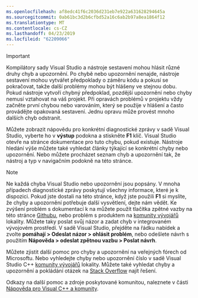 ```yaml
---
ms.openlocfilehash: af8edc41f6c2036d231eb7e922a631628294645a
ms.sourcegitcommit: 0ab61bc3d2b6cfbd52a16c6ab2b97a8ea1864f12
ms.translationtype: MT
ms.contentlocale: cs-CZ
ms.lasthandoff: 04/23/2019
ms.locfileid: "62209066"
---
```

> [!IMPORTANT]
> Kompilátory sady Visual Studio a nástroje sestavení mohou hlásit různé druhy chyb a upozornění. Po chybě nebo upozornění nenajde, nástroje sestavení mohou vytvářet předpoklady o záměru kódu a pokusí se pokračovat, takže další problémy mohou být hlášeny ve stejnou dobu. Pokud nástroje vytvoří chybný předpoklad, pozdější upozornění nebo chyby nemusí vztahovat na váš projekt. Při opravách problémů v projektu vždy začněte první chybou nebo varováním, který se použije v hlášení a často provádějte opakovaná sestavení. Jednu opravu může provést mnoho dalších chyb odstranit.

Můžete zobrazit nápovědu pro konkrétní diagnostické zprávy v sadě Visual Studio, vyberte ho v **výstup** podokna a stiskněte **F1** klíč. Visual Studio otevře na stránce dokumentace pro tuto chybu, pokud existuje. Nástroje hledání výše můžete také vyhledat články týkající se konkrétní chyby nebo upozornění. Nebo můžete procházet seznam chyb a upozornění tak, že nástroj a typ v navigačním podokně na této stránce.

> [!NOTE]
> Ne každá chyba Visual Studio nebo upozornění jsou popsány. V mnoha případech diagnostické zprávy poskytují všechny informace, které je k dispozici. Pokud jste dostali na této stránce, když jste použili **F1** si myslíte, že chyby a upozornění potřebuje další vysvětlení, dejte nám vědět. Ke zvýšení problém s dokumentací k na můžete použít tlačítka zpětné vazby na této stránce [Githubu](https://github.com/MicrosoftDocs/cpp-docs/issues), nebo problém s produktem na [komunity vývojářů](https://developercommunity.visualstudio.com/spaces/8/index.html) lokality. Můžete taky poslat svůj názor a zadat chyb v integrovaném vývojovém prostředí. V sadě Visual Studio, přejděte na řádku nabídek a zvolte **pomáhají > Odeslat názor > ohlásit problém**, nebo odešlete návrh s použitím **Nápověda > odeslat zpětnou vazbu > Poslat návrh**.

Můžete zjistit další pomoc pro chyby a upozornění na veřejných fórech od Microsoftu. Nebo vyhledejte chyby nebo upozornění číslo v sadě Visual Studio C++ [komunity vývojářů](https://developercommunity.visualstudio.com/spaces/8/index.html) lokality. Můžete také vyhledat chyby a upozornění a pokládání otázek na [Stack Overflow](http://stackoverflow.com/) najít řešení.

Odkazy na další pomoc a zdroje poskytované komunitou, naleznete v části [Nápověda pro Visual C++ a komunity](../../overview/visual-cpp-help-and-community.md).